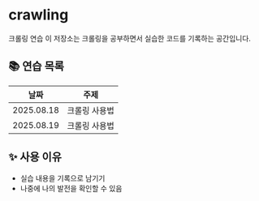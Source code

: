 # crawling
크롤링 연습
이 저장소는 크롤링을 공부하면서 실습한 코드를 기록하는 공간입니다.

## 📚 연습 목록

| 날짜 | 주제 |
|------|------|
| 2025.08.18 |크롤링 사용법|
| 2025.08.19 |크롤링 사용법|

## ✨ 사용 이유

- 실습 내용을 기록으로 남기기
- 나중에 나의 발전을 확인할 수 있음
